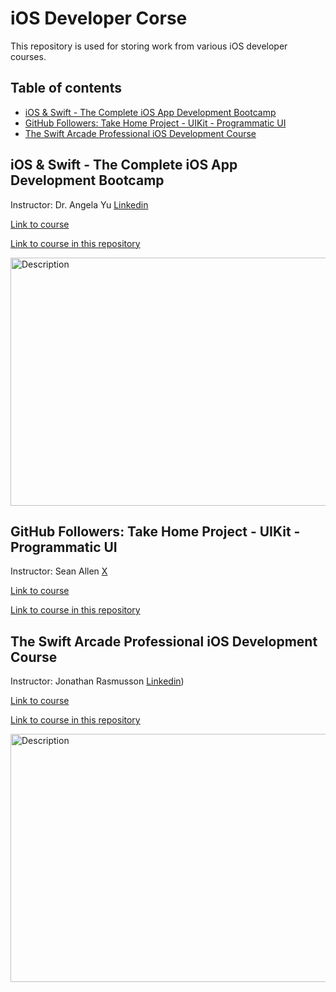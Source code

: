 # iOS Developer Corse

This repository is used for storing work from various iOS developer courses.

## Table of contents

- [iOS & Swift - The Complete iOS App Development Bootcamp](#ios--swift---the-complete-ios-app-development-bootcamp)
- [GitHub Followers: Take Home Project - UIKit - Programmatic UI](#github-followers-take-home-project---uikit---programmatic-ui)
- [The Swift Arcade Professional iOS Development Course](#the-swift-arcade-professional-ios-development-course)

## iOS & Swift - The Complete iOS App Development Bootcamp

Instructor: Dr. Angela Yu [Linkedin](https://www.linkedin.com/in/angela-yu-963a584b/)

[Link to course](https://www.udemy.com/course/ios-13-app-development-bootcamp/?couponCode=KEEPLEARNING)

[Link to course in this repository]()

<img  src="https://github.com/patinya2001/iOS-Developer-Corses/assets/149204731/90d5183f-b0a0-4c1b-9573-1ee4c9dc1e21"  alt="Description"  width="533"  height="397">

## GitHub Followers: Take Home Project - UIKit - Programmatic UI

Instructor: Sean Allen [X](https://x.com/seanallen_dev)

[Link to course](https://www.youtube.com/watch?v=JzngncpZLuw&t=3478s)

[Link to course in this repository](Take%20Home%20Project%20-%20UIKit%20-%20Programmatic%20UI/)

## The Swift Arcade Professional iOS Development Course

Instructor: Jonathan Rasmusson [Linkedin](https://www.linkedin.com/in/jonathanrasmusson/))

[Link to course](https://www.udemy.com/course/the-swift-arcade-professional-ios-development-course-uikit/?referralCode=2A5FFBFFF1F8013C3271&couponCode=KEEPLEARNING)

[Link to course in this repository](The%20Swift%20Arcade%20Professional%20iOS%20Development%20Course/)

<img  src="https://github.com/patinya2001/iOS-Developer-Corses/assets/149204731/9b577b42-7e30-4522-bb53-7e694d081ab5"  alt="Description"  width="533"  height="397">
